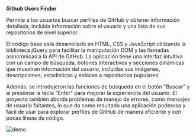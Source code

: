 **Github Users Finder**

Permite a los usuarios buscar perfiles de GitHub y obtener información detallada, incluida información sobre el usuario y una lista de sus repositorios de nivel superior.

El código base está desarrollado en HTML, CSS y JavaScript utilizando la biblioteca jQuery para facilitar la manipulación DOM y las llamadas asincrónicas a la API de GitHub. La aplicación tiene una interfaz intuitiva con un campo de búsqueda, botones interactivos y secciones dinámicas que muestran información del usuario, incluidas sus imágenes, descripciones, estadísticas y enlaces a  repositorios  populares. 

Además, se introdujeron las funciones de búsqueda en el botón "Buscar"  y  al presionar la tecla "Enter" para mejorar la experiencia del usuario. El proyecto también aborda problemas de manejo de errores, como mensajes de usuario faltantes, lo que da como resultado una aplicación poderosa y fácil de usar para explorar perfiles de GitHub de manera eficiente y con pocas líneas de código.

![demo](https://github.com/blaszorrilla/github-users-finder/assets/37028794/32348a85-3cb2-4f6e-923d-ff94b8e463af)


